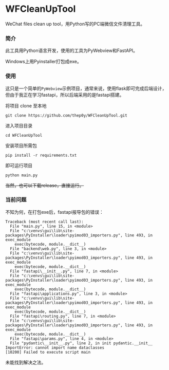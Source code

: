 # WFCleanUpTool
WeChat files clean up tool，用Python写的PC端微信文件清理工具。

### 简介
此工具用Python语言开发，使用的工具为PyWebview和FastAPI。

Windows上用Pyinstaller打包成exe。

### 使用
这只是一个简单的`PyWebview`示例项目，通常来说，使用flask即可完成后端设计，但由于我正在学习fastapi，所以后端采用的是fastapi搭建。

将项目 clone 至本地
```shell
git clone https://github.com/thep0y/WFCleanUpTool.git
```

进入项目目录
```shell
cd WFCleanUpTool
```

安装项目所需包
```shell
pip install -r requirements.txt
```

即可运行项目
```shell
python main.py
```


~~当然，也可以下载release，直接运行。~~

### 当前问题
不知为何，在打包exe后，fastapi报导包的错误：
```
Traceback (most recent call last):
  File "main.py", line 15, in <module>
  File "c:\venvs\gui\lib\site-packages\PyInstaller\loader\pyimod03_importers.py", line 493, in exec_module
    exec(bytecode, module.__dict__)
  File "backend\web.py", line 3, in <module>
  File "c:\venvs\gui\lib\site-packages\PyInstaller\loader\pyimod03_importers.py", line 493, in exec_module
    exec(bytecode, module.__dict__)
  File "fastapi\__init__.py", line 7, in <module>
  File "c:\venvs\gui\lib\site-packages\PyInstaller\loader\pyimod03_importers.py", line 493, in exec_module
    exec(bytecode, module.__dict__)
  File "fastapi\applications.py", line 3, in <module>
  File "c:\venvs\gui\lib\site-packages\PyInstaller\loader\pyimod03_importers.py", line 493, in exec_module
    exec(bytecode, module.__dict__)
  File "fastapi\routing.py", line 7, in <module>
  File "c:\venvs\gui\lib\site-packages\PyInstaller\loader\pyimod03_importers.py", line 493, in exec_module
    exec(bytecode, module.__dict__)
  File "fastapi\params.py", line 4, in <module>
  File "pydantic\__init__.py", line 2, in init pydantic.__init__
ImportError: cannot import name dataclasses
[10200] Failed to execute script main
```
未能找到解决之法。
